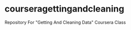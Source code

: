 courseragettingandcleaning
==========================

Repository For "Getting  And Cleaning Data" Coursera Class
